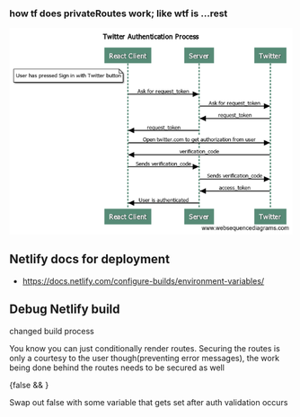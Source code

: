 ### how tf does privateRoutes work; like wtf is ...rest

![image info](./pictures/image.png)

## Netlify docs for deployment

- https://docs.netlify.com/configure-builds/environment-variables/

## Debug Netlify build

changed build process

You know you can just conditionally render routes. Securing the routes is only a courtesy to the user though(preventing error messages), the work being done behind the routes needs to be secured as well

<switch> 
{false && <route path="/secure*"/>}
<route path="/notsecure"/>
</switch>

Swap out false with some variable that gets set after auth validation occurs
